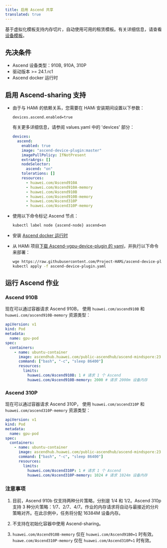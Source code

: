 ```yaml
---
title: 启用 Ascend 共享
translated: true
---
```


基于虚拟化模板支持内存切片，自动使用可用的租赁模板。有关详细信息，请查看[设备模板](./device-template.md)。

## 先决条件

* Ascend 设备类型：910B, 910A, 310P
* 驱动版本 >= 24.1.rc1
* Ascend docker 运行时

## 启用 Ascend-sharing 支持

* 由于与 HAMi 的依赖关系，您需要在 HAMi 安装期间设置以下参数：

  ```
  devices.ascend.enabled=true
  ```

  有关更多详细信息，请参阅 values.yaml 中的 'devices' 部分：

  ```yaml
  devices:
    ascend:
      enabled: true
      image: "ascend-device-plugin:master"
      imagePullPolicy: IfNotPresent
      extraArgs: []
      nodeSelector:
        ascend: "on"
      tolerations: []
      resources:
        - huawei.com/Ascend910A
        - huawei.com/Ascend910A-memory
        - huawei.com/Ascend910B
        - huawei.com/Ascend910B-memory
        - huawei.com/Ascend310P
        - huawei.com/Ascend310P-memory
  ```

* 使用以下命令标记 Ascend 节点：

  ```bash
  kubectl label node {ascend-node} ascend=on
  ```

* 安装 [Ascend docker 运行时](https://gitee.com/ascend/ascend-docker-runtime)

* 从 HAMi 项目[下载 Ascend-vgpu-device-plugin 的 yaml](https://github.com/Project-HAMi/ascend-device-plugin/blob/master/build/ascendplugin-hami.yaml)，并执行以下命令来部署：

  ```bash
  wge https://raw.githubusercontent.com/Project-HAMi/ascend-device-plugin/refs/heads/main/ascend-device-plugin.yaml
  kubectl apply -f ascend-device-plugin.yaml
  ```

## 运行 Ascend 作业

### Ascend 910B

现在可以通过容器请求 Ascend 910B，
使用 `huawei.com/ascend910B` 和 `huawei.com/ascend910B-memory` 资源类型：

```yaml
apiVersion: v1
kind: Pod
metadata:
  name: gpu-pod
spec:
  containers:
    - name: ubuntu-container
      image: ascendhub.huawei.com/public-ascendhub/ascend-mindspore:23.0.RC3-centos7
      command: ["bash", "-c", "sleep 86400"]
      resources:
        limits:
          huawei.com/Ascend910B: 1 # 请求 1 个 Ascend
          huawei.com/Ascend910B-memory: 2000 # 请求 2000m 设备内存
```

### Ascend 310P

现在可以通过容器请求 Ascend 310P，
使用 `huawei.com/ascend310P` 和 `huawei.com/ascend310P-memory` 资源类型：

```yaml
apiVersion: v1
kind: Pod
metadata:
  name: gpu-pod
spec:
  containers:
    - name: ubuntu-container
      image: ascendhub.huawei.com/public-ascendhub/ascend-mindspore:23.0.RC3-centos7
      command: ["bash", "-c", "sleep 86400"]
      resources:
        limits:
          huawei.com/Ascend310P: 1 # 请求 1 个 Ascend
          huawei.com/Ascend310P-memory: 1024 # 请求 1024m 设备内存
```

### 注意事项

1. 目前，Ascend 910b 仅支持两种分片策略，分别是 1/4 和 1/2。Ascend 310p 支持 3 种分片策略：1/7、2/7、4/7。作业的内存请求将自动与最接近的分片策略对齐。在此示例中，任务将分配 16384M 设备内存。

2. 不支持在初始化容器中使用 Ascend-sharing。

3. `huawei.com/Ascend910B-memory` 仅在 `huawei.com/Ascend91B0=1` 时有效。
   `huawe.com/Ascend310P-memory` 仅在 `huawei.com/Ascend310P=1` 时有效。
